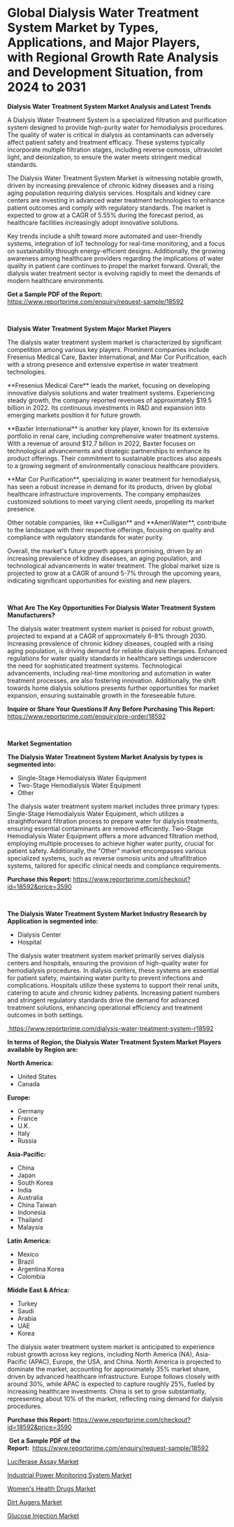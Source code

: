 <p><h1>Global Dialysis Water Treatment System Market by Types, Applications, and Major Players, with Regional Growth Rate Analysis and Development Situation, from 2024 to 2031</h1></p><p><strong>Dialysis Water Treatment System Market Analysis and Latest Trends</strong></p>
<p><p>A Dialysis Water Treatment System is a specialized filtration and purification system designed to provide high-purity water for hemodialysis procedures. The quality of water is critical in dialysis as contaminants can adversely affect patient safety and treatment efficacy. These systems typically incorporate multiple filtration stages, including reverse osmosis, ultraviolet light, and deionization, to ensure the water meets stringent medical standards.</p><p>The Dialysis Water Treatment System Market is witnessing notable growth, driven by increasing prevalence of chronic kidney diseases and a rising aging population requiring dialysis services. Hospitals and kidney care centers are investing in advanced water treatment technologies to enhance patient outcomes and comply with regulatory standards. The market is expected to grow at a CAGR of 5.55% during the forecast period, as healthcare facilities increasingly adopt innovative solutions.</p><p>Key trends include a shift toward more automated and user-friendly systems, integration of IoT technology for real-time monitoring, and a focus on sustainability through energy-efficient designs. Additionally, the growing awareness among healthcare providers regarding the implications of water quality in patient care continues to propel the market forward. Overall, the dialysis water treatment sector is evolving rapidly to meet the demands of modern healthcare environments.</p></p>
<p><strong>Get a Sample PDF of the Report:&nbsp;</strong> <a href="https://www.reportprime.com/enquiry/request-sample/18592?utm_campaign=1140&utm_medium=2&utm_source=Github&utm_content=ia&utm_term=21112024&utm_id=dialysis-water-treatment-system">https://www.reportprime.com/enquiry/request-sample/18592</a></p>
<p>&nbsp;</p>
<p><strong>Dialysis Water Treatment System Major Market Players</strong></p>
<p><p>The dialysis water treatment system market is characterized by significant competition among various key players. Prominent companies include Fresenius Medical Care, Baxter International, and Mar Cor Purification, each with a strong presence and extensive expertise in water treatment technologies.</p><p>**Fresenius Medical Care** leads the market, focusing on developing innovative dialysis solutions and water treatment systems. Experiencing steady growth, the company reported revenues of approximately $19.5 billion in 2022. Its continuous investments in R&D and expansion into emerging markets position it for future growth.</p><p>**Baxter International** is another key player, known for its extensive portfolio in renal care, including comprehensive water treatment systems. With a revenue of around $12.7 billion in 2022, Baxter focuses on technological advancements and strategic partnerships to enhance its product offerings. Their commitment to sustainable practices also appeals to a growing segment of environmentally conscious healthcare providers.</p><p>**Mar Cor Purification**, specializing in water treatment for hemodialysis, has seen a robust increase in demand for its products, driven by global healthcare infrastructure improvements. The company emphasizes customized solutions to meet varying client needs, propelling its market presence.</p><p>Other notable companies, like **Culligan** and **AmeriWater**, contribute to the landscape with their respective offerings, focusing on quality and compliance with regulatory standards for water purity.</p><p>Overall, the market's future growth appears promising, driven by an increasing prevalence of kidney diseases, an aging population, and technological advancements in water treatment. The global market size is projected to grow at a CAGR of around 5-7% through the upcoming years, indicating significant opportunities for existing and new players.</p></p>
<p>&nbsp;</p>
<p><strong>What Are The Key Opportunities For Dialysis Water Treatment System Manufacturers?</strong></p>
<p><p>The dialysis water treatment system market is poised for robust growth, projected to expand at a CAGR of approximately 6-8% through 2030. Increasing prevalence of chronic kidney diseases, coupled with a rising aging population, is driving demand for reliable dialysis therapies. Enhanced regulations for water quality standards in healthcare settings underscore the need for sophisticated treatment systems. Technological advancements, including real-time monitoring and automation in water treatment processes, are also fostering innovation. Additionally, the shift towards home dialysis solutions presents further opportunities for market expansion, ensuring sustainable growth in the foreseeable future.</p></p>
<p><strong>Inquire or Share Your Questions If Any Before Purchasing This Report:</strong> <a href="https://www.reportprime.com/enquiry/pre-order/18592?utm_campaign=1140&utm_medium=2&utm_source=Github&utm_content=ia&utm_term=21112024&utm_id=dialysis-water-treatment-system">https://www.reportprime.com/enquiry/pre-order/18592</a></p>
<p>&nbsp;</p>
<p><strong>Market Segmentation</strong></p>
<p><strong>The Dialysis Water Treatment System Market Analysis by types is segmented into:</strong></p>
<p><ul><li>Single-Stage Hemodialysis Water Equipment</li><li>Two-Stage Hemodialysis Water Equipment</li><li>Other</li></ul></p>
<p><p>The dialysis water treatment system market includes three primary types: Single-Stage Hemodialysis Water Equipment, which utilizes a straightforward filtration process to prepare water for dialysis treatments, ensuring essential contaminants are removed efficiently. Two-Stage Hemodialysis Water Equipment offers a more advanced filtration method, employing multiple processes to achieve higher water purity, crucial for patient safety. Additionally, the "Other" market encompasses various specialized systems, such as reverse osmosis units and ultrafiltration systems, tailored for specific clinical needs and compliance requirements.</p></p>
<p><strong>Purchase this Report:&nbsp;</strong><a href="https://www.reportprime.com/checkout?id=18592&price=3590&utm_campaign=1140&utm_medium=2&utm_source=Github&utm_content=ia&utm_term=21112024&utm_id=dialysis-water-treatment-system">https://www.reportprime.com/checkout?id=18592&price=3590</a></p>
<p>&nbsp;</p>
<p><strong>The Dialysis Water Treatment System Market Industry Research by Application is segmented into:</strong></p>
<p><ul><li>Dialysis Center</li><li>Hospital</li></ul></p>
<p><p>The dialysis water treatment system market primarily serves dialysis centers and hospitals, ensuring the provision of high-quality water for hemodialysis procedures. In dialysis centers, these systems are essential for patient safety, maintaining water purity to prevent infections and complications. Hospitals utilize these systems to support their renal units, catering to acute and chronic kidney patients. Increasing patient numbers and stringent regulatory standards drive the demand for advanced treatment solutions, enhancing operational efficiency and treatment outcomes in both settings.</p></p>
<p><a href="https://www.reportprime.com/dialysis-water-treatment-system-r18592?utm_campaign=1140&utm_medium=2&utm_source=Github&utm_content=ia&utm_term=21112024&utm_id=dialysis-water-treatment-system">&nbsp;https://www.reportprime.com/dialysis-water-treatment-system-r18592</a></p>
<p><strong>In terms of Region, the Dialysis Water Treatment System Market Players available by Region are:</strong></p>
<p>
    <p> <strong> North America: </strong>
        <ul>
            <li>United States</li>
            <li>Canada</li>
        </ul>
        </p> 
    <p> <strong> Europe: </strong>
        <ul>
            <li>Germany</li>
            <li>France</li>
            <li>U.K.</li>
            <li>Italy</li>
            <li>Russia</li>
        </ul>
        </p> 
    <p> <strong> Asia-Pacific: </strong>
        <ul>
            <li>China</li>
            <li>Japan</li>
            <li>South Korea</li>
            <li>India</li>
            <li>Australia</li>
            <li>China Taiwan</li>
            <li>Indonesia</li>
            <li>Thailand</li>
            <li>Malaysia</li>
        </ul>
        </p> 
    <p> <strong> Latin America: </strong>
        <ul>
            <li>Mexico</li>
            <li>Brazil</li>
            <li>Argentina Korea</li>
            <li>Colombia</li>
        </ul>
        </p> 
    <p> <strong> Middle East & Africa: </strong>
        <ul>
            <li>Turkey</li>
            <li>Saudi</li>
            <li>Arabia</li>
            <li>UAE</li>
            <li>Korea</li>
        </ul>
    </p>
    </p>
<p><p>The dialysis water treatment system market is anticipated to experience robust growth across key regions, including North America (NA), Asia-Pacific (APAC), Europe, the USA, and China. North America is projected to dominate the market, accounting for approximately 35% market share, driven by advanced healthcare infrastructure. Europe follows closely with around 30%, while APAC is expected to capture roughly 25%, fueled by increasing healthcare investments. China is set to grow substantially, representing about 10% of the market, reflecting rising demand for dialysis procedures.</p></p>
<p><strong>Purchase this Report: </strong><a href="https://www.reportprime.com/checkout?id=18592&price=3590&utm_campaign=1140&utm_medium=2&utm_source=Github&utm_content=ia&utm_term=21112024&utm_id=dialysis-water-treatment-system">https://www.reportprime.com/checkout?id=18592&price=3590</a></p>
<p>&nbsp;<strong>Get a Sample PDF of the Report:&nbsp;&nbsp;</strong><a href="https://www.reportprime.com/enquiry/request-sample/18592?utm_campaign=1140&utm_medium=2&utm_source=Github&utm_content=ia&utm_term=21112024&utm_id=dialysis-water-treatment-system">https://www.reportprime.com/enquiry/request-sample/18592</a></p>
<p><strong></strong></p>
<p><p><a href="https://www.linkedin.com/pulse/detailed-luciferase-assay-market-analysis-2024-2031-size-tfzbf?utm_campaign=1140&utm_medium=2&utm_source=Github&utm_content=ia&utm_term=21112024&utm_id=dialysis-water-treatment-system">Luciferase Assay Market</a></p><p><a href="https://www.linkedin.com/pulse/growth-global-industrial-power-monitoring-system-ecu9f?utm_campaign=1140&utm_medium=2&utm_source=Github&utm_content=ia&utm_term=21112024&utm_id=dialysis-water-treatment-system">Industrial Power Monitoring System Market</a></p><p><a href="https://issuu.com/reportprime-2/docs/womens-health-drugs-market-size-203_4542a51c4fbc7c?utm_campaign=1140&utm_medium=2&utm_source=Github&utm_content=ia&utm_term=21112024&utm_id=dialysis-water-treatment-system">Women's Health Drugs Market</a></p><p><a href="https://github.com/AKSHATREPORTPRIME/Market-Research-Report-List-6/blob/main/dirt-augers-market.md?utm_campaign=1140&utm_medium=2&utm_source=Github&utm_content=ia&utm_term=21112024&utm_id=dialysis-water-treatment-system">Dirt Augers Market</a></p><p><a href="https://issuu.com/reportprime-2/docs/glucose-injection-market-size-2030._6d368daa170089?utm_campaign=1140&utm_medium=2&utm_source=Github&utm_content=ia&utm_term=21112024&utm_id=dialysis-water-treatment-system">Glucose Injection Market</a></p></p>